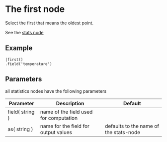 The first node
=====================

Select the first that means the oldest point.

See the [stats node](/nodes/stats)

Example
-------
    
    |first()
    .field('temperature') 


Parameters
----------
all statistics nodes have the following parameters

Parameter     | Description | Default 
--------------|-------------|--------- 
field( string )|name of the field used for computation|
as( string )| name for the field for output values| defaults to the name of the stats-node
